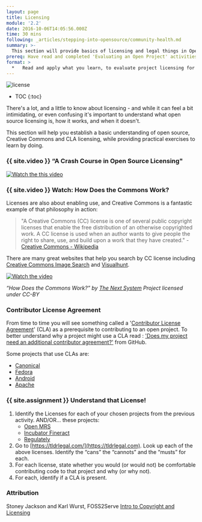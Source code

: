 ```yaml
---
layout: page
title: Licensing
module: '2.2'
date: 2016-10-06T14:05:56.000Z
time: 30 mins
following: _articles/stepping-into-opensource/community-health.md
summary: >-
  This section will provide basics of licensing and legal things in Open Source.
prereq: Have read and completed 'Evaluating an Open Project' activities
format: >
  *   Read and apply what you learn, to evaluate project licensing for the projects you selected in the previous section.
---
```


![license]({{site.baseurl}}/img/license.jpg)

* TOC
{:toc}

There's a lot, and a little to know about licensing - and while it can feel a bit intimidating, or even confusing it's important to understand what open source licensing is, how it works, and when it doesn't.

This section will help you establish a basic understanding of open source, Creative Commons and CLA licensing, while providing practical exercises to learn by doing.

### {{ site.video }} “A Crash Course in Open Source Licensing"

[![Watch the this video](https://img.youtube.com/vi/cJIi-hIlCQM/0.jpg)](https://www.youtube.com/watch?v=cJIi-hIlCQM&t=10s)

### {{ site.video }} Watch: How Does the Commons Work?

Licenses are also about enabling use, and Creative Commons is a fantastic example of that philosophy in action:

>"A Creative Commons (CC) license is one of several public copyright licenses that enable the free distribution of an otherwise copyrighted work. A CC license is used when an author wants to give people the right to share, use, and build upon a work that they have created." - [Creative Commons - Wikipedia](https://en.wikipedia.org/wiki/Creative_Commons_license)

There are many great websites that help you search by CC license including [Creative Commons Image Search](https://ccsearch.creativecommons.org/) and [Visualhunt](https://visualhunt.com/).

[![Watch the video](https://img.youtube.com/vi/7bQiBcd7mBc/0.jpg)](https://www.youtube.com/watch?v=7bQiBcd7mBc&t=10s)

*“How Does the Commons Work?” by [The Next System](https://www.youtube.com/channel/UC0Gw_ZWRG2eY_hPkAL7eNZg) Project licensed under CC-BY*

### Contributor License Agreement

From time to time you will see something called a '[Contributor License Agreement](https://en.wikipedia.org/wiki/Contributor_License_Agreement)' (CLA) as a prerequisite to contributing to an open project.  To better understand why a project might use a CLA read : ['Does my project need an additional contributor agreement?'](https://opensource.guide/legal/#does-my-project-need-an-additional-contributor-agreement) from GitHub.

Some projects that use CLAs are:
* [Canonical](https://www.ubuntu.com/legal/contributors)
* [Fedora](https://fedoraproject.org/wiki/Legal:Fedora_Project_Contributor_Agreement)
* [Android](https://cla.developers.google.com/about/google-individual)
* [Apache](http://apache.org/licenses/icla.pdf)

### {{ site.assignment }} Understand that License!

1. Identify the Licenses for each of your chosen projects from the previous activity.
   AND/OR... these projects:
   * [Open MRS](https://github.com/openmrs/openmrs-core)
   * [Incubator Fineract](https://github.com/apache/incubator-fineract)
   * [Regulately](https://github.com/regulately/regulately-back-end)
2. Go to [https://tldrlegal.com/](https://tldrlegal.com). Look up each of the above licenses. Identify the “cans” the “cannots” and the “musts” for each.
3. For each license, state whether you would (or would not) be comfortable contributing code to that project and why (or why not).
4. For each, identify if a CLA is present.

### Attribution

Stoney Jackson and Karl Wurst, FOSS2Serve [Intro to Copyright and Licensing](http://foss2serve.org/index.php/Intro_to_Copyright_and_Licensing_(Activity))
